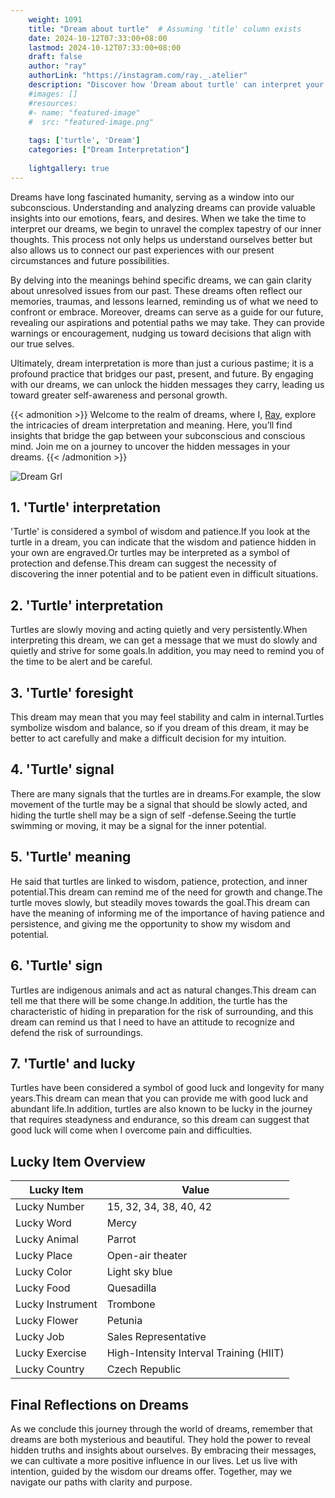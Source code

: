 ```yaml
---
    weight: 1091
    title: "Dream about turtle"  # Assuming 'title' column exists
    date: 2024-10-12T07:33:00+08:00
    lastmod: 2024-10-12T07:33:00+08:00
    draft: false
    author: "ray"
    authorLink: "https://instagram.com/ray._.atelier"
    description: "Discover how 'Dream about turtle' can interpret your future and uncover its significant meanings in your life."
    #images: []
    #resources:
    #- name: "featured-image"
    #  src: "featured-image.png"
    
    tags: ['turtle', 'Dream']
    categories: ["Dream Interpretation"]
    
    lightgallery: true
---
```

    
Dreams have long fascinated humanity, serving as a window into our subconscious. Understanding and analyzing dreams can provide valuable insights into our emotions, fears, and desires. When we take the time to interpret our dreams, we begin to unravel the complex tapestry of our inner thoughts. This process not only helps us understand ourselves better but also allows us to connect our past experiences with our present circumstances and future possibilities.

By delving into the meanings behind specific dreams, we can gain clarity about unresolved issues from our past. These dreams often reflect our memories, traumas, and lessons learned, reminding us of what we need to confront or embrace. Moreover, dreams can serve as a guide for our future, revealing our aspirations and potential paths we may take. They can provide warnings or encouragement, nudging us toward decisions that align with our true selves.

Ultimately, dream interpretation is more than just a curious pastime; it is a profound practice that bridges our past, present, and future. By engaging with our dreams, we can unlock the hidden messages they carry, leading us toward greater self-awareness and personal growth.

{{< admonition >}}
Welcome to the realm of dreams, where I, [Ray](https://instagram.com/ray._.atelier), explore the intricacies of dream interpretation and meaning. Here, you’ll find insights that bridge the gap between your subconscious and conscious mind. Join me on a journey to uncover the hidden messages in your dreams.
{{< /admonition >}}

![Dream Grl](https://cdn.pixabay.com/photo/2017/11/02/03/35/gothic-2910057_1280.jpg "Dream Grl")

## 1. 'Turtle' interpretation
'Turtle' is considered a symbol of wisdom and patience.If you look at the turtle in a dream, you can indicate that the wisdom and patience hidden in your own are engraved.Or turtles may be interpreted as a symbol of protection and defense.This dream can suggest the necessity of discovering the inner potential and to be patient even in difficult situations.

## 2. 'Turtle' interpretation
Turtles are slowly moving and acting quietly and very persistently.When interpreting this dream, we can get a message that we must do slowly and quietly and strive for some goals.In addition, you may need to remind you of the time to be alert and be careful.

## 3. 'Turtle' foresight
This dream may mean that you may feel stability and calm in internal.Turtles symbolize wisdom and balance, so if you dream of this dream, it may be better to act carefully and make a difficult decision for my intuition.

## 4. 'Turtle' signal
There are many signals that the turtles are in dreams.For example, the slow movement of the turtle may be a signal that should be slowly acted, and hiding the turtle shell may be a sign of self -defense.Seeing the turtle swimming or moving, it may be a signal for the inner potential.

## 5. 'Turtle' meaning
He said that turtles are linked to wisdom, patience, protection, and inner potential.This dream can remind me of the need for growth and change.The turtle moves slowly, but steadily moves towards the goal.This dream can have the meaning of informing me of the importance of having patience and persistence, and giving me the opportunity to show my wisdom and potential.

## 6. 'Turtle' sign
Turtles are indigenous animals and act as natural changes.This dream can tell me that there will be some change.In addition, the turtle has the characteristic of hiding in preparation for the risk of surrounding, and this dream can remind us that I need to have an attitude to recognize and defend the risk of surroundings.

## 7. 'Turtle' and lucky
Turtles have been considered a symbol of good luck and longevity for many years.This dream can mean that you can provide me with good luck and abundant life.In addition, turtles are also known to be lucky in the journey that requires steadyness and endurance, so this dream can suggest that good luck will come when I overcome pain and difficulties.

## Lucky Item Overview
| Lucky Item          | Value              |
|---------------|--------------------|
| Lucky Number        | 15, 32, 34, 38, 40, 42  |
| Lucky Word          | Mercy |
| Lucky Animal        | Parrot |
| Lucky Place         | Open-air theater     |
| Lucky Color         | Light sky blue     |
| Lucky Food          | Quesadilla      |
| Lucky Instrument    | Trombone |
| Lucky Flower        | Petunia    |
| Lucky Job           | Sales Representative       |
| Lucky Exercise      | High-Intensity Interval Training (HIIT)  |
| Lucky Country       | Czech Republic    |


##  Final Reflections on Dreams

As we conclude this journey through the world of dreams, remember that dreams are both mysterious and beautiful. They hold the power to reveal hidden truths and insights about ourselves. By embracing their messages, we can cultivate a more positive influence in our lives. Let us live with intention, guided by the wisdom our dreams offer. Together, may we navigate our paths with clarity and purpose.
